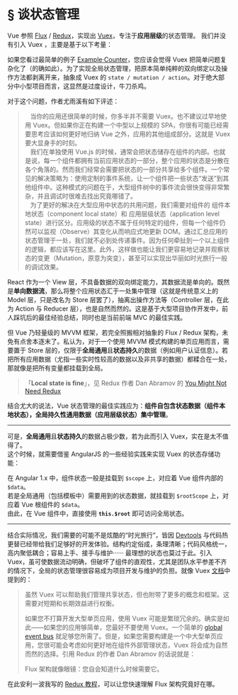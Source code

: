 # § 谈状态管理

Vue 参照 [Flux](https://github.com/facebook/flux) / [Redux](https://github.com/reactjs/redux)，实现出 [Vuex](https://github.com/vuejs/vuex)，专注于**应用层级**的状态管理。
我们并没有引入 Vuex ，主要是基于以下考量：

如果您看过最简单的例子 [Example·Counter](https://github.com/vuejs/vuex/tree/dev/examples/counter)，您应该会觉得 Vuex 把简单问题复杂化了（的确如此）。为了实现全局状态管理，把原本简单纯粹的双向绑定以及操作方法都剥离开来，抽象成 Vuex 的 `state / mutation / action`。对于绝大部分中小型项目而言，这显然是过度设计，牛刀杀鸡。

对于这个问题，作者尤雨溪有如下评述：
> &nbsp;&nbsp;&nbsp;当你的应用还很简单的时候，你多半并不需要 Vuex。也不建议过早地使用  Vuex。但如果你正在构建一个中型以上规模的 SPA，你很有可能已经需要思考应该如何更好地归纳 Vue 之外，应用的其他组成部分。这就是 Vuex 要大显身手的时刻。  
&nbsp;&nbsp;&nbsp;我们在单独使用 Vue.js 的时候，通常会把状态储存在组件的内部。也就是说，每一个组件都拥有当前应用状态的一部分，整个应用的状态是分散在各个角落的。然而我们经常会需要把状态的一部分共享给多个组件。一个常见的解决策略为：使用定制的事件系统，让一个组件把一些状态“发送”到其他组件中。这种模式的问题在于，大型组件树中的事件流会很快变得非常繁杂，并且调试时很难去找出究竟哪错了。  
&nbsp;&nbsp;&nbsp;为了更好的解决在大型应用中状态的共用问题，我们需要对组件的 组件本地状态（component local state）和 应用层级状态（application level state）进行区分。应用级的状态不属于任何特定的组件，但每一个组件仍然可以监视（Observe）其变化从而响应式地更新 DOM。通过汇总应用的状态管理于一处，我们就不必到处传递事件。因为任何牵扯到一个以上组件的逻辑，都应该写在这里。此外，这样做也能让我们更容易地记录并观察状态的变更（Mutation，原意为突变），甚至可以实现出华丽如时光旅行一般的调试效果。

React 作为一个 View 层，不具备数据的双向绑定能力，其数据流是单向的。既然是**单向数据流**，那么将整个应用状态汇于一处集中管理（这就是传统意义上的 Model 层，只是改名为 Store 层罢了），抽离出操作方法等（Controller 层，在此为 Action 与 Reducer 层），也是自然而然的。这是基于大型项目协作开发中，前人踩坑后的最佳经验总结，同时也是当前前端 MVC 的最佳实践。

但 Vue 乃轻量级的 MVVM 框架，若完全照搬相对抽象的 Flux / Redux 架构，未免有点舍本逐末了。私认为，对于一个使用 MVVM 模式构建的单页应用而言，需要置于 Store 层的，仅限于**全局通用**且**状态持久**的数据（例如用户认证信息）。若把所有应用数据（尤指一些实时性较高的数据以及非共享的数据）都糅合在一处，那就像是把所有变量都挂载到全局。

> 「**Local state is fine**」，见 Redux 作者 Dan Abramov 的 [You Might Not Need Redux](https://medium.com/@dan_abramov/you-might-not-need-redux-be46360cf367)

结合尤大的说法，Vue 状态管理的最佳实践应为：**组件自包含状态数据（组件本地状态），全局持久性通用数据（应用层级状态）集中管理**。

***

可是，**全局通用**且**状态持久**的数据占极少数，若为此而引入 Vuex，实在是太不值得了。  
这个时候，就需要借鉴 AngularJS 的一些经验实践来实现 Vuex 的状态存储功能：

在 Angular 1.x 中，组件状态一般是挂载到 `$scope` 上，对应着 Vue 组件内部的 `$data`。  
若是全局通用（包括模板中）需要用到的状态数据，就挂载到 `$rootScope` 上，对应着 Vue 根组件的 `$data`。  
由此，在 Vue 组件中，直接使用 **`this.$root`** 即可访问全局状态。

***

结合实际情况，我们需要的可能不是炫酷的“时光旅行”，皆因 [Devtools](https://github.com/vuejs/vue-devtools) 与代码热更替已经带给我们足够好的开发体验。结构约定俗成，条理清晰；代码风格统一，高内聚低耦合；容易上手、接手与维护······ 最理想的状态也莫过于此。引入 Vuex，虽可使数据流动明确，但破坏了组件的直观性，尤其是团队水平参差不齐的情况下，全局的状态管理很容易成为项目开发与维护的负担。就像 Vuex [文档](http://vuex.vuejs.org/zh-cn/intro.html)中提到的：

> 虽然 Vuex 可以帮助我们管理共享状态，但也附带了更多的概念和框架。这需要对短期和长期效益进行权衡。 
>  
> 如果您不打算开发大型单页应用，使用 Vuex 可能是繁琐冗余的。确实是如此——如果您的应用够简单，您最好不要使用 Vuex。一个简单的 [global event bus](http://vuejs.org/guide/components.html#Non-Parent-Child-Communication) 就足够您所需了。但是，如果您需要构建是一个中大型单页应用，您很可能会考虑如何更好地在组件外部管理状态，Vuex 将会成为自然而然的选择。引用 Redux 的作者 Dan Abramov 的话说就是：
> 
> Flux 架构就像眼镜：您自会知道什么时候需要它。

在此安利一波我写的 [Redux 教程](https://github.com/kenberkeley/redux-simple-tutorial)，可以让您快速理解 Flux 架构究竟好在哪。

